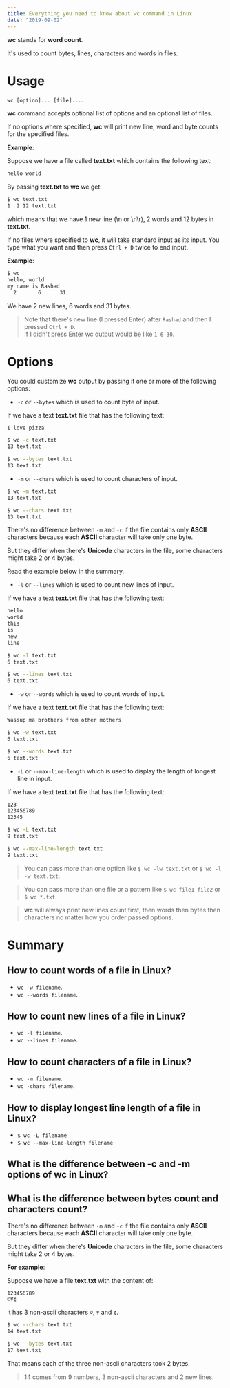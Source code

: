 ```yaml
---
title: Everything you need to know about wc command in Linux
date: "2019-09-02"
---
```


**wc** stands for **word count**.

It's used to count bytes, lines, characters and words in files.

# Usage
`wc [option]... [file]...`.

**wc** command accepts optional list of options and an optional list of files.

If no options where specified, **wc** will print new line, word and byte counts for the specified files.

**Example**:

Suppose we have a file called **text.txt** which contains the following text:

```txt
hello world
```

By passing **text.txt** to **wc** we get:

```bash
$ wc text.txt
1  2 12 text.txt
```

which means that we have 1 new line (\n or \n\r), 2 words and 12 bytes in **text.txt**.


If no files where specified to **wc**, it will take standard input as its input. You type what you want and then press `Ctrl + D` twice to end input.

**Example**:

```bash
$ wc
hello, world
my name is Rashad
  2       6      31
```
We have 2 new lines, 6 words and 31 bytes.

> Note that there's new line (I pressed Enter) after `Rashad` and then I pressed `Ctrl + D`.<br>If I didn't press Enter wc output would be like `1 6 30`.

# Options
You could customize **wc** output by passing it one or more of the following options:

- `-c` or `--bytes` which is used to count byte of input.

If we have a text **text.txt** file that has the following text:
```txt
I love pizza
```
```bash
$ wc -c text.txt
13 text.txt

$ wc --bytes text.txt
13 text.txt
```

- `-m` or `--chars` which is used to count characters of input.

```bash
$ wc -m text.txt
13 text.txt

$ wc --chars text.txt
13 text.txt
```

There's no difference between `-m` and `-c` if the file contains only **ASCII** characters because each **ASCII** character will take only one byte.

But they differ when there's **Unicode** characters in the file, some characters might take 2 or 4 bytes.

Read the example below in the summary.

- `-l` or `--lines` which is used to count new lines of input.

If we have a text **text.txt** file that has the following text:
```txt
hello
world
this
is
new
line
```

```bash
$ wc -l text.txt
6 text.txt

$ wc --lines text.txt
6 text.txt
```
- `-w` or `--words` which is used to count words of input.

If we have a text **text.txt** file that has the following text:
```txt
Wassup ma brothers from other mothers
```

```bash
$ wc -w text.txt
6 text.txt

$ wc --words text.txt
6 text.txt
```

- `-L` or `--max-line-length` which is used to display the length of longest line in input. 

If we have a text **text.txt** file that has the following text:
```txt
123
123456789
12345
```

```bash
$ wc -L text.txt
9 text.txt

$ wc --max-line-length text.txt
9 text.txt
```

> You can pass more than one option like `$ wc -lw text.txt` or `$ wc -l -w text.txt`.

> You can pass more than one file or a pattern like `$ wc file1 file2` or `$ wc *.txt`.

> **wc** will always print new lines count first, then words then bytes then characters no matter how you order passed options.


# Summary

## How to count words of a file in Linux?

- `wc -w filename`.
- `wc --words filename`.

## How to count new lines of a file in Linux? 

- `wc -l filename`.
- `wc --lines filename`.

## How to count characters of a file in Linux?

- `wc -m filename`.
- `wc -chars filename`.

## How to display longest line length of a file in Linux?

- `$ wc -L filename`
- `$ wc --max-line-length filename` 
  
## What is the difference between -c and -m options of wc in Linux?
## What is the difference between bytes count and characters count?
There's no difference between `-m` and `-c` if the file contains only **ASCII** characters because each **ASCII** character will take only one byte.

But they differ when there's **Unicode** characters in the file, some characters might take 2 or 4 bytes.

**For example**:

Suppose we have a file **text.txt** with the content of:
```
123456789
©¥¢
```
it has 3 non-ascii characters `©`, `¥` and `¢`.

```bash
$ wc --chars text.txt 
14 text.txt

$ wc --bytes text.txt 
17 text.txt
```

That means each of the three non-ascii characters took 2 bytes.

> 14 comes from 9 numbers, 3 non-ascii characters and 2 new lines.
